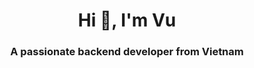 <h1 align="center">Hi 👋, I'm Vu</h1>
<h3 align="center">A passionate backend developer from Vietnam</h3>
